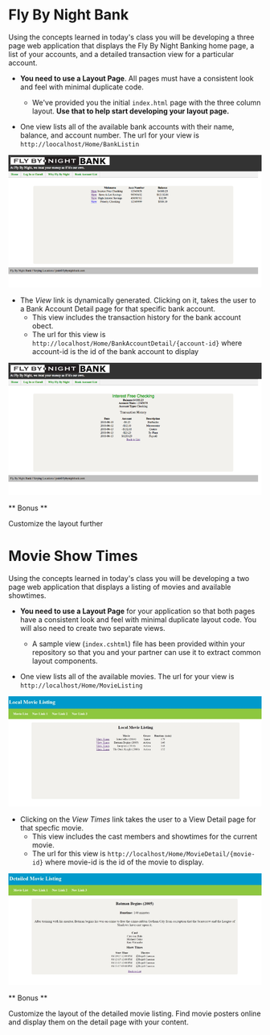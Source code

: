# Fly By Night Bank

Using the concepts learned in today's class you will be developing a three page web application that displays
the Fly By Night Banking home page, a list of your accounts, and a detailed transaction view for a particular account.

* **You need to use a Layout Page**. All pages must have a consistent look and feel with minimal duplicate code. 
    * We've provided you the initial `index.html` page with the three column layout. **Use that to help start developing your layout page.**
   
* One view lists all of the available bank accounts with their name, balance, and account number. The url for your view is `http://loocalhost/Home/BankListin`

![Bank Account Listing](bank-account-listing.png)

* The *View* link is dynamically generated. Clicking on it, takes the user to a Bank Account Detail page for that specific bank account.
    * This view includes the transaction history for the bank account obect.
    * The url for this view is `http://localhost/Home/BankAccountDetail/{account-id}` where account-id is the id of the bank account to display 

![Bank Detail Listing](bank-detail-listing.png)

** Bonus **

Customize the layout further

# Movie Show Times

Using the concepts learned in today's class you will be developing a two page web application that displays
a listing of movies and available showtimes.

* **You need to use a Layout Page** for your application so that both pages have a consistent look and feel with
minimal duplicate layout code. You will also need to create two separate views.
    * A sample view (`index.cshtml`) file has been provided within your repository so that you and your partner can use it to extract common layout components.

* One view lists all of the available movies. The url for your view is `http://localhost/Home/MovieListing`    

![Movie Listing](movie-listing.jpg)

* Clicking on the *View Times* link takes the user to a View Detail page for that specfic movie. 
    * This view includes the cast members and showtimes for the current movie. 
    * The url for this view is `http://localhost/Home/MovieDetail/{movie-id}` where movie-id is the id of the movie to display.

![Detailed Movie Listing](detailed-movie-listing.jpg)

** Bonus **

Customize the layout of the detailed movie listing. Find movie posters online and display them on the detail page with your content. 
